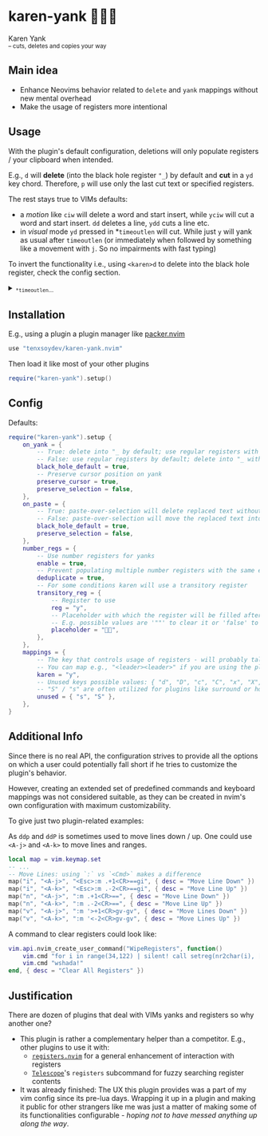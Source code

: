 # karen-yank 👩🏼‍🏫

Karen Yank<br>
<sup>– cuts, deletes and copies your way</sup>

## Main idea

- Enhance Neovims behavior related to `delete` and `yank` mappings without new mental overhead
- Make the usage of registers more intentional

## Usage

With the plugin's default configuration, deletions will only populate registers / your clipboard when intended.

E.g., `d` will **delete** (into the black hole register `"_`) by default and **cut** in a `yd` key chord. Therefore, `p` will use only the last cut text or specified registers.

The rest stays true to VIMs defaults:

- a _motion_ like `ciw` will delete a word and start insert, while `yciw` will cut a word and start insert. `dd` deletes a line, `ydd` cuts a line etc.
- in _visual_ mode `yd` pressed in \*`timeoutlen` will cut. While just `y` will yank as usual after `timeoutlen` (or immediately when followed by something like a movement with `j`. So no impairments with fast typing)

To invert the functionality i.e., using `<karen>d` to delete into the black hole register, check the config section.

<details>
<summary><sub><code>*timeoutlen</code>…</sub></summary>

<blockquote><sub>"Time in milliseconds to wait for a mapped sequence to complete" (default 1000ms) – vim-docs.</sub></blockquote>

<sub>To say a word about this VIM setting that goes beyond the use of this plugin:</sub>

<sub>In musical terms, we could say that this is the time interval in which a sequence of notes in an arpeggio needs to be played in order to be recognized as a chord.</sub>

<sub>A value like `350` is imho appropriate. Values that are too short can cause unintended behavior and interference with some keyboards. In my experience, some key sequences, e.g., on programmable keyboards with Tap-Hold layer keys may not get tracked with a timeoutlen < 200. Check `:h timeoutlen` to set it up to your preference.</sub>

</details>

## Installation

E.g., using a plugin a plugin manager like [packer.nvim][10]

```lua
use "tenxsoydev/karen-yank.nvim"
```

Then load it like most of your other plugins

```lua
require("karen-yank").setup()
```

## Config

Defaults:

```lua
require("karen-yank").setup {
	on_yank = {
		-- True: delete into "_ by default; use regular registers with karen key
		-- False: use regular registers by default; delete into "_ with karen key
		black_hole_default = true,
		-- Preserve cursor position on yank
		preserve_cursor = true,
		preserve_selection = false,
	},
	on_paste = {
		-- True: paste-over-selection will delete replaced text without moving it into a register - Vim default.
		-- False: paste-over-selection will move the replaced text into a register
		black_hole_default = true,
		preserve_selection = false,
	},
	number_regs = {
		-- Use number registers for yanks
		enable = true,
		-- Prevent populating multiple number registers with the same entries
		deduplicate = true,
		-- For some conditions karen will use a transitory register
		transitory_reg = {
			-- Register to use
			reg = "y",
			-- Placeholder with which the register will be filled after use
			-- E.g. possible values are '""' to clear it or 'false' to leave the transient content
			placeholder = "👩🏼",
		},
	},
	mappings = {
		-- The key that controls usage of registers - will probably talk to the manager when things don't work as intended
		-- You can map e.g., "<leader><leader>" if you are using the plugin inverted(black_whole_default=false)
		karen = "y",
		-- Unused keys possible values: { "d", "D", "c", "C", "x", "X", "s", "S" },
		-- "S" / "s" are often utilized for plugins like surround or hop. Therefore, they are not used by default
		unused = { "s", "S" },
	},
}
```

## Additional Info

Since there is no real API, the configuration strives to provide all the options on which a user could potentially fall short if he tries to customize the plugin's behavior.

However, creating an extended set of predefined commands and keyboard mappings was not considered suitable, as they can be created in nvim's own configuration with maximum customizability.

To give just two plugin-related examples:

As `ddp` and `ddP` is sometimes used to move lines down / up.
One could use `<A-j>` and `<A-k>` to move lines and ranges.

```lua
local map = vim.keymap.set
-- ...
-- Move Lines: using `:` vs `<Cmd>` makes a difference
map("i", "<A-j>", "<Esc>:m .+1<CR>==gi", { desc = "Move Line Down" })
map("i", "<A-k>", "<Esc>:m .-2<CR>==gi", { desc = "Move Line Up" })
map("n", "<A-j>", ":m .+1<CR>==", { desc = "Move Line Down" })
map("n", "<A-k>", ":m .-2<CR>==", { desc = "Move Line Up" })
map("v", "<A-j>", ":m '>+1<CR>gv-gv", { desc = "Move Lines Down" })
map("v", "<A-k>", ":m '<-2<CR>gv-gv", { desc = "Move Lines Up" })
```

A command to clear registers could look like:

```lua
vim.api.nvim_create_user_command("WipeRegisters", function()
	vim.cmd "for i in range(34,122) | silent! call setreg(nr2char(i), []) | endfor"
	vim.cmd "wshada!"
end, { desc = "Clear All Registers" })
```

## Justification

There are dozen of plugins that deal with VIMs yanks and registers so why another one?

- This plugin is rather a complementary helper than a competitor. E.g., other plugins to use it with:
  - [`registers.nvim`][20] for a general enhancement of interaction with registers
  - [`Telescope`][30]'s `registers` subcommand for fuzzy searching register contents
- It was already finished: The UX this plugin provides was a part of my vim config since its pre-lua days.
  Wrapping it up in a plugin and making it public for other strangers like me was just a matter of making some of its functionalities configurable - _hoping not to have messed anything up along the way_.

[10]: https://github.com/wbthomason/packer.nvim
[20]: https://github.com/tversteeg/registers.nvim
[30]: https://github.com/nvim-telescope/telescope.nvim

